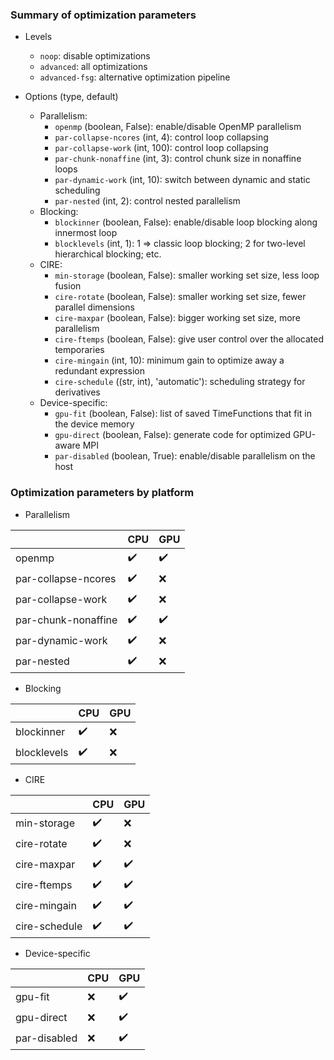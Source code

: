 ### Summary of optimization parameters

* Levels
  * `noop`: disable optimizations
  * `advanced`: all optimizations
  * `advanced-fsg`: alternative optimization pipeline

* Options (type, default)
  * Parallelism:
    * `openmp` (boolean, False): enable/disable OpenMP parallelism
    * `par-collapse-ncores` (int, 4): control loop collapsing
    * `par-collapse-work` (int, 100): control loop collapsing
    * `par-chunk-nonaffine` (int, 3): control chunk size in nonaffine loops
    * `par-dynamic-work` (int, 10): switch between dynamic and static scheduling
    * `par-nested` (int, 2): control nested parallelism
  * Blocking:
    * `blockinner` (boolean, False): enable/disable loop blocking along innermost loop
    * `blocklevels` (int, 1): 1 => classic loop blocking; 2 for two-level hierarchical blocking; etc.
  * CIRE:
    * `min-storage` (boolean, False): smaller working set size, less loop fusion
    * `cire-rotate` (boolean, False): smaller working set size, fewer parallel dimensions
    * `cire-maxpar` (boolean, False): bigger working set size, more parallelism
    * `cire-ftemps` (boolean, False): give user control over the allocated temporaries
    * `cire-mingain` (int, 10): minimum gain to optimize away a redundant expression
    * `cire-schedule` ((str, int), 'automatic'): scheduling strategy for derivatives
  * Device-specific:
    * `gpu-fit` (boolean, False): list of saved TimeFunctions that fit in the device memory
    * `gpu-direct` (boolean, False): generate code for optimized GPU-aware MPI
    * `par-disabled` (boolean, True): enable/disable parallelism on the host


### Optimization parameters by platform

* Parallelism

|                     |        CPU          |         GPU        |
|---------------------|---------------------|--------------------|
| openmp              | :heavy_check_mark:  | :heavy_check_mark: |
| par-collapse-ncores | :heavy_check_mark:  |         :x:        |
| par-collapse-work   | :heavy_check_mark:  |         :x:        |
| par-chunk-nonaffine | :heavy_check_mark:  | :heavy_check_mark: |
| par-dynamic-work    | :heavy_check_mark:  |         :x:        |
| par-nested          | :heavy_check_mark:  |         :x:        |

* Blocking

|                     |        CPU          |         GPU        |
|---------------------|---------------------|--------------------|
| blockinner          | :heavy_check_mark:  |         :x:        |
| blocklevels         | :heavy_check_mark:  |         :x:        |

* CIRE

|                     |        CPU          |         GPU        |
|---------------------|---------------------|--------------------|
| min-storage         | :heavy_check_mark:  |         :x:        |
| cire-rotate         | :heavy_check_mark:  |         :x:        |
| cire-maxpar         | :heavy_check_mark:  | :heavy_check_mark: |
| cire-ftemps         | :heavy_check_mark:  | :heavy_check_mark: |
| cire-mingain        | :heavy_check_mark:  | :heavy_check_mark: |
| cire-schedule       | :heavy_check_mark:  | :heavy_check_mark: |

* Device-specific

|                     |        CPU          |         GPU        |
|---------------------|---------------------|--------------------|
| gpu-fit             |        :x:          | :heavy_check_mark: |
| gpu-direct          |        :x:          | :heavy_check_mark: |
| par-disabled        |        :x:          | :heavy_check_mark: |
